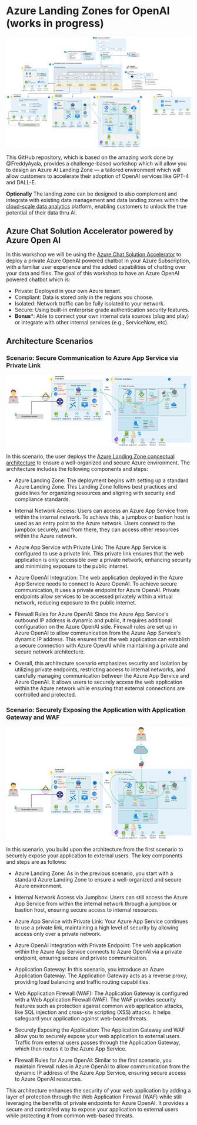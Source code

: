 # Azure Landing Zones for OpenAI (works in progress)

![Azure AI Landing Zone](AIArchitecture.png "Azure AI Landing Zone")

This GitHub repository, which is based on the amazing work done by @FreddyAyala, provides a challenge-based workshop which will allow you to design an Azure AI Landing Zone — a tailored environment which will allow customers to accelerate their adoption of OpenAI services like GPT-4 and DALL-E.

**Optionally** The landing zone can be designed to also complement and integrate with existing data management and data landing zones within the [cloud-scale data analytics](https://learn.microsoft.com/en-us/azure/cloud-adoption-framework/scenarios/cloud-scale-analytics/) platform, enabling customers to unlock the true potential of their data thru AI.

## Azure Chat Solution Accelerator powered by Azure Open AI

In this workshop we will be using the [Azure Chat Solution Accelerator](https://github.com/microsoft/azurechat/tree/main) to deploy a private Azure OpenAI powered chatbot in your Azure Subscription, with a familiar user experience and the added capabilities of chatting over your data and files. The goal of this workshop to have an Azure OpenAI powered chatbot which is:

- Private: Deployed in your own Azure tenant.
- Compliant: Data is stored only in the regions you choose.
- Isolated: Network traffic can be fully isolated to your network.
- Secure: Using built-in enterprise grade authentication security features.
- **Bonus***: Able to connect your own internal data sources (plug and play) or integrate with other internal services (e.g., ServiceNow, etc).

## Architecture Scenarios

### Scenario: Secure Communication to Azure App Service via Private Link

![Azure AI Landing Zone](AILZScenario2.png "Azure AI Landing Zone")

In this scenario, the user deploys the [Azure Landing Zone conceptual architecture](https://learn.microsoft.com/en-us/azure/cloud-adoption-framework/ready/landing-zone/#azure-landing-zone-architecture) to ensure a well-organized and secure Azure environment. The architecture includes the following components and steps:

- Azure Landing Zone: The deployment begins with setting up a standard Azure Landing Zone. This Landing Zone follows best practices and guidelines for organizing resources and aligning with security and compliance standards.

- Internal Network Access: Users can access an Azure App Service from within the internal network. To achieve this, a jumpbox or bastion host is used as an entry point to the Azure network. Users connect to the jumpbox securely, and from there, they can access other resources within the Azure network.

- Azure App Service with Private Link: The Azure App Service is configured to use a private link. This private link ensures that the web application is only accessible over a private network, enhancing security and minimizing exposure to the public internet.

- Azure OpenAI Integration: The web application deployed in the Azure App Service needs to connect to Azure OpenAI. To achieve secure communication, it uses a private endpoint for Azure OpenAI. Private endpoints allow services to be accessed privately within a virtual network, reducing exposure to the public internet.

- Firewall Rules for Azure OpenAI: Since the Azure App Service's outbound IP address is dynamic and public, it requires additional configuration on the Azure OpenAI side. Firewall rules are set up in Azure OpenAI to allow communication from the Azure App Service's dynamic IP address. This ensures that the web application can establish a secure connection with Azure OpenAI while maintaining a private and secure network architecture.

- Overall, this architecture scenario emphasizes security and isolation by utilizing private endpoints, restricting access to internal networks, and carefully managing communication between the Azure App Service and Azure OpenAI. It allows users to securely access the web application within the Azure network while ensuring that external connections are controlled and protected.

### Scenario: Securely Exposing the Application with Application Gateway and WAF

![Azure AI Landing Zone](AILZScenario1.png "Azure AI Landing Zone")

In this scenario, you build upon the architecture from the first scenario to securely expose your application to external users. The key components and steps are as follows:

- Azure Landing Zone: As in the previous scenario, you start with a standard Azure Landing Zone to ensure a well-organized and secure Azure environment.

- Internal Network Access via Jumpbox: Users can still access the Azure App Service from within the internal network through a jumpbox or bastion host, ensuring secure access to internal resources.

- Azure App Service with Private Link: Your Azure App Service continues to use a private link, maintaining a high level of security by allowing access only over a private network.

- Azure OpenAI Integration with Private Endpoint: The web application within the Azure App Service connects to Azure OpenAI via a private endpoint, ensuring secure and private communication.

- Application Gateway: In this scenario, you introduce an Azure Application Gateway. The Application Gateway acts as a reverse proxy, providing load balancing and traffic routing capabilities.

- Web Application Firewall (WAF): The Application Gateway is configured with a Web Application Firewall (WAF). The WAF provides security features such as protection against common web application attacks, like SQL injection and cross-site scripting (XSS) attacks. It helps safeguard your application against web-based threats.

- Securely Exposing the Application: The Application Gateway and WAF allow you to securely expose your web application to external users. Traffic from external users passes through the Application Gateway, which then routes it to the Azure App Service.

- Firewall Rules for Azure OpenAI: Similar to the first scenario, you maintain firewall rules in Azure OpenAI to allow communication from the dynamic IP address of the Azure App Service, ensuring secure access to Azure OpenAI resources.

This architecture enhances the security of your web application by adding a layer of protection through the Web Application Firewall (WAF) while still leveraging the benefits of private endpoints for Azure OpenAI. It provides a secure and controlled way to expose your application to external users while protecting it from common web-based threats.
